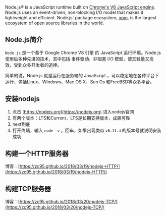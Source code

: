 Node.js® is a JavaScript runtime built on [Chrome's V8 JavaScript engine](https://developers.google.com/v8/). Node.js uses an event-driven, non-blocking I/O model that makes it lightweight and efficient. Node.js' package ecosystem, [npm](https://www.npmjs.com/), is the largest ecosystem of open source libraries in the world.



## Node.js简介

`Node.js` 是一个基于 Google Chrome V8 引擎 的 JavaScript 运行环境。Node.js使用后多种先进的技术，其中包括 事件驱动、非阻塞 I/O 模型，使其轻量又高效，受到众多开发者的追捧。

简单的说，Node.js 就是运行在服务端的 JavaScript ，可以稳定地在各种平台下运行，包括Linux、Windows、Mac OS X、Sun Os 和FreeBSD等众多平台。


## 安装nodejs

1. 点击 [https://nodejs.org](https://nodejs.org) 进入nodejs官网
2. 有两个版本：LTS和Current，LTS是长期支持版本，成熟可靠
3. next到底
4. 打开终端，输入 `node -v` ，回车，如果出现类似 `v6.11.4` 的版本号就说明安装成功

## 构建一个HTTP服务器

博客：[https://zc95.github.io/2018/03/19/nodejs-HTTP/](https://zc95.github.io/2018/03/19/nodejs-HTTP/)

## 构建TCP服务器

博客：[https://zc95.github.io/2018/03/20/nodejs-TCP/](https://zc95.github.io/2018/03/20/nodejs-TCP/)
